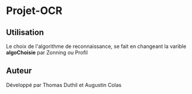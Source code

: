 # Projet-OCR

## Utilisation
Le choix de l'algorithme de reconnaissance, se fait en changeant la varible **algoChoisie** par Zonning ou Profil

## Auteur
Développé par Thomas Duthil et Augustin Colas
